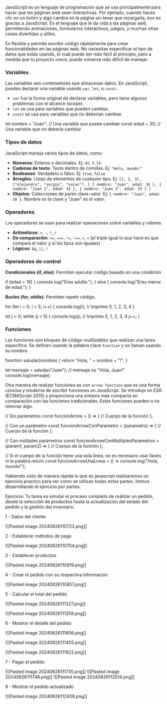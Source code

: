 JavaScript es un lenguaje de programación que se usa principalmente para hacer que las páginas web sean interactivas. Por ejemplo, cuando haces clic en un botón y algo cambia en la página sin tener que recargarla, eso es gracias a JavaScript. Es el lenguaje que le da vida a las páginas web, permitiendo animaciones, formularios interactivos, juegos, y muchas otras cosas divertidas y útiles.

Es flexible y permite escribir código rápidamente para crear funcionalidades en las páginas web. No necesitas especificar el tipo de datos que estás usando, lo cual puede ser más fácil al principio, pero a medida que tu proyecto crece, puede volverse más difícil de manejar.

### Variables

Las variables son contenedores que almacenan datos. En JavaScript, puedes declarar una variable usando `var`, `let`, o `const`.

- `var` fue la forma original de declarar variables, pero tiene algunos problemas con el alcance (scope).
- `let` se usa para variables que pueden cambiar.
- `const` se usa para variables que no deberían cambiar.

let nombre = "Juan";  // Una variable que puede cambiar
const edad = 30;      // Una variable que no debería cambiar

### Tipos de datos

JavaScript maneja varios tipos de datos, como:

- **Números**: Enteros o decimales. Ej: `42`, `3.14`
- **Cadenas de texto**: Texto dentro de comillas. Ej: `"Hola, mundo!"`
- **Booleanos**: Verdadero o falso. Ej: `true`, `false`
- **Arreglos**: Listas de elementos de cualquier tipo. Ej: `[1, 2, 3]` , `["alejandro", "sergio", "oscar"]` , `[ { nombre: "Juan", edad: 30 }, { nombre: "Juan 1", edad: 32 }, { nombre: "Juan 2", edad: 33 } ]` 
- **Objetos**: Colecciones de pares clave-valor. Ej: `{ nombre: "Juan", edad: 30 }`. Nombre es la clave y "Juan" es el valor.

### Operadores

Los operadores se usan para realizar operaciones sobre variables y valores.

- **Aritméticos**: `+`, `-`, `*`, `/`
- **De comparación**: `==`, `===`, `!=`, `!==`, `>`, `<` (el triple igual lo que hace es que compara el valor y si los tipos son iguales)
- **Lógicos**: `&&`, `||`, `!`

### Operadores de control

**Condicionales (if, else)**: Permiten ejecutar código basado en una condición

if (edad > 18) {
    console.log("Eres adulto.");
} else {
    console.log("Eres menor de edad.");
}

**Bucles (for, while)**: Permiten repetir código.

for (let i = 0; i < 5; i++) {
    console.log(i);  // Imprime 0, 1, 2, 3, 4
}

let j = 0;
while (j < 5) {
    console.log(j);  // Imprime 0, 1, 2, 3, 4
    j++;
}

### Funciones

Las funciones son bloques de código reutilizables que realizan una tarea específica. Se definen usando la palabra clave `function` y se llaman usando su nombre.

function saludar(nombre) {
    return "Hola, " + nombre + "!";
}

let mensaje = saludar("Juan");  // mensaje es "Hola, Juan!"
console.log(mensaje);

Otra manera de realizar funciones es con `arrow function` que es una forma concisa y moderna de escribir funciones en JavaScript. Se introdujo en ES6 (ECMAScript 2015) y proporciona una sintaxis más compacta en comparación con las funciones tradicionales.
Estas funciones pueden o no retornar algo.

// Sin parámetros
const funcionArrow = () => {
    // Cuerpo de la función
};

// Con un parámetro
const funcionArrowConParametro = (parametro) => {
    // Cuerpo de la función
};

// Con múltiples parámetros
const funcionArrowConMultiplesParametros = (param1, param2) => {
    // Cuerpo de la función
};

// Si el cuerpo de la función tiene una sola línea, no es necesario usar llaves ni la palabra return
const funcionArrowUnaLinea = () => console.log("Hola, mundo!");

Habiendo visto de manera rápida lo que es javascript realizaremos un ejercicio practico para ver como se utilizan todas estas partes. Iremos desarrollando el ejercicio por partes.

Ejercicio: 
Tu tarea es simular el proceso completo de realizar un pedido, desde la selección de productos hasta la actualización del estado del pedido y la gestión del inventario.

1 - Datos del cliente

![[Pasted image 20240626110723.png]]

2 - Establecer métodos de pago 

![[Pasted image 20240626110704.png]]

3 - Establecer productos

![[Pasted image 20240626110819.png]]

4 - Crear el pedido con su respectiva información

![[Pasted image 20240626110857.png]]

5 - Calcular el total del pedido

![[Pasted image 20240626111327.png]]

![[Pasted image 20240626111258.png]]

6 - Mostrar el detalle del pedido

![[Pasted image 20240626111606.png]]

![[Pasted image 20240626111405.png]]

![[Pasted image 20240626111922.png]]

7 - Pagar el pedido 

![[Pasted image 20240626111735.png]]
![[Pasted image 20240626111748.png]]
![[Pasted image 20240626112014.png]]

8 - Mostrar el pedido actualizado

![[Pasted image 20240626112408.png]]